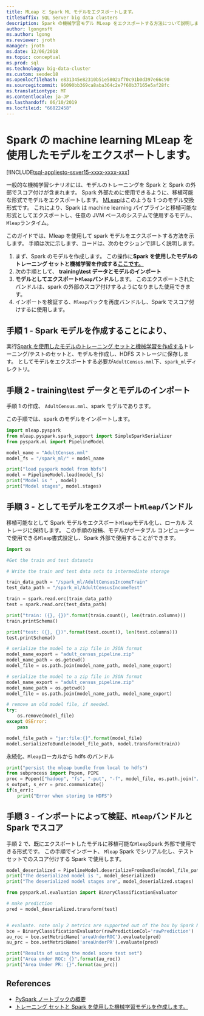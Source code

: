 ```yaml
---
title: MLeap と Spark ML モデルをエクスポートします。
titleSuffix: SQL Server big data clusters
description: Spark の機械学習モデル MLeap をエクスポートする方法について説明します。
author: lgongmsft
ms.author: lgong
ms.reviewer: jroth
manager: jroth
ms.date: 12/06/2018
ms.topic: conceptual
ms.prod: sql
ms.technology: big-data-cluster
ms.custom: seodec18
ms.openlocfilehash: e831345e82310b51e5802af70c91b0d397e66c90
ms.sourcegitcommit: 96090bb369ca8aba364c2e7f60b37165e5af28fc
ms.translationtype: MT
ms.contentlocale: ja-JP
ms.lasthandoff: 06/10/2019
ms.locfileid: "66822458"
---
```

# <a name="export-spark-machine-learning-models-with-mleap"></a>Spark の machine learning MLeap を使用したモデルをエクスポートします。

[!INCLUDE[tsql-appliesto-ssver15-xxxx-xxxx-xxx](../includes/tsql-appliesto-ssver15-xxxx-xxxx-xxx.md)]

一般的な機械学習シナリオには、モデルのトレーニングを Spark と Spark の外部でスコア付けが含まれます。 Spark 外部ために使用できるように、移植可能な形式でモデルをエクスポートします。 [MLeap](https://github.com/combust/mleap)はこのような 1 つのモデル交換形式です。 これにより、Spark は machine learning パイプラインと移植可能な形式としてエクスポートし、任意の JVM ベースのシステムで使用するモデル、`Mleap`ランタイム。

このガイドでは、Mleap を使用して spark モデルをエクスポートする方法を示します。 手順は次に示します、コードは、次のセクションで詳しく説明します。

1. まず、Spark のモデルを作成します。 この操作に**Spark を使用したモデルのトレーニング セットと機械学習を作成する[ここです。](train-and-create-machinelearning-models-with-spark.md)**
2. 次の手順として、 **training\test データとモデルのインポート**
3. **モデルとしてエクスポート`Mleap`バンドル**します。 このエクスポートされたバンドルは、spark の外部のスコア付けするようになりました使用できます。
4. インポートを検証する、`Mleap`バックを再度バンドルし、Spark でスコア付けするに使用します。

## <a name="step-1---start-by-creating-a-spark-model"></a>手順 1 - Spark モデルを作成することにより、
実行[Spark を使用したモデルのトレーニング セットと機械学習を作成する](train-and-create-machinelearning-models-with-spark.md)トレーニング/テストのセットと、モデルを作成し、HDFS ストレージに保存します。 としてモデルをエクスポートする必要が`AdultCensus.mml`下、`spark_ml`ディレクトリ。

## <a name="step-2---import-the-trainingtest-data-and-the-model"></a>手順 2 - training\test データとモデルのインポート

手順 1 の作成、 `AdultCensus.mml`、spark モデルであります。 

この手順では、spark のモデルをインポートします。

```python
import mleap.pyspark
from mleap.pyspark.spark_support import SimpleSparkSerializer
from pyspark.ml import PipelineModel

model_name = "AdultCensus.mml"
model_fs = "/spark_ml/" + model_name

print("load pyspark model from hbfs")
model = PipelineModel.load(model_fs)
print("Model is " , model)
print("Model stages", model.stages)
```

## <a name="step-3---export-the-model-as-mleap-bundle"></a>手順 3 - としてモデルをエクスポート`Mleap`バンドル

移植可能なとして Spark モデルをエクスポート`Mleap`モデル化し、ローカル ストレージに保持します。 この手順の投稿、モデルがポータブル コンピューターで使用できる`Mleap`書式設定し、Spark 外部で使用することができます。

```python
import os

#Get the train and test datasets

# Write the train and test data sets to intermediate storage

train_data_path = "/spark_ml/AdultCensusIncomeTrain"
test_data_path = "/spark_ml/AdultCensusIncomeTest"

train = spark.read.orc(train_data_path)
test = spark.read.orc(test_data_path)

print("train: ({}, {})".format(train.count(), len(train.columns)))
train.printSchema()

print("test: ({}, {})".format(test.count(), len(test.columns)))
test.printSchema()

# serialize the model to a zip file in JSON format
model_name_export = "adult_census_pipeline.zip"
model_name_path = os.getcwd()
model_file = os.path.join(model_name_path, model_name_export)

# serialize the model to a zip file in JSON format
model_name_export = "adult_census_pipeline.zip"
model_name_path = os.getcwd()
model_file = os.path.join(model_name_path, model_name_export)

# remove an old model file, if needed.
try:
    os.remove(model_file)
except OSError:
    pass

model_file_path = "jar:file:{}".format(model_file)
model.serializeToBundle(model_file_path, model.transform(train))

```

永続化、`Mleap`ローカルから hdfs のバンドル

```python
print("persist the mleap bundle from local to hdfs")
from subprocess import Popen, PIPE
proc = Popen(["hadoop", "fs", "-put", "-f", model_file, os.path.join("/spark_ml", model_name_export)], stdout=PIPE, stderr=PIPE)
s_output, s_err = proc.communicate()
if(s_err):
    print("Error when storing to HDFS")
```

## <a name="step-3---validate-by-importing-the-mleap-bundle-and-scoring-in-spark"></a>手順 3 - インポートによって検証、`Mleap`バンドルと Spark でスコア
手順 2 で、既にエクスポートしたモデルに移植可能な`Mleap`Spark 外部で使用できる形式です。 この手順でインポート、 `Mleap` Spark でシリアル化し、テスト セットでのスコア付けする Spark で使用します。
   
```python
model_deserialized = PipelineModel.deserializeFromBundle(model_file_path)
print("The deserialized model is ", model_deserialized)
print("The deserialized model stages are", model_deserialized.stages)

from pyspark.ml.evaluation import BinaryClassificationEvaluator

# make prediction
pred = model_deserialized.transform(test)


# evaluate. note only 2 metrics are supported out of the box by Spark ML.
bce = BinaryClassificationEvaluator(rawPredictionCol='rawPrediction')
au_roc = bce.setMetricName('areaUnderROC').evaluate(pred)
au_prc = bce.setMetricName('areaUnderPR').evaluate(pred)

print("Results of using the model score test set")
print("Area under ROC: {}".format(au_roc))
print("Area Under PR: {}".format(au_prc))
```

## <a name="references"></a>References

* [PySpark ノートブックの概要](notebooks-guidance.md)
* [トレーニング セットと Spark を使用した機械学習モデルを作成します。](train-and-create-machinelearning-models-with-spark.md)
